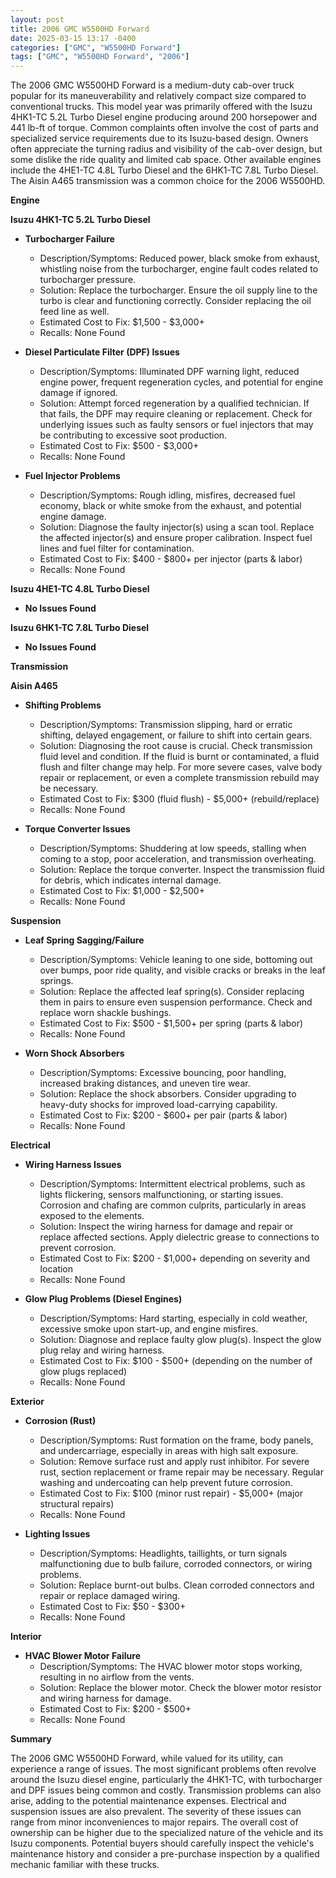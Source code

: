 ```yaml
---
layout: post
title: 2006 GMC W5500HD Forward
date: 2025-03-15 13:17 -0400
categories: ["GMC", "W5500HD Forward"]
tags: ["GMC", "W5500HD Forward", "2006"]
---
```

The 2006 GMC W5500HD Forward is a medium-duty cab-over truck popular for its maneuverability and relatively compact size compared to conventional trucks. This model year was primarily offered with the Isuzu 4HK1-TC 5.2L Turbo Diesel engine producing around 200 horsepower and 441 lb-ft of torque. Common complaints often involve the cost of parts and specialized service requirements due to its Isuzu-based design. Owners often appreciate the turning radius and visibility of the cab-over design, but some dislike the ride quality and limited cab space. Other available engines include the 4HE1-TC 4.8L Turbo Diesel and the 6HK1-TC 7.8L Turbo Diesel. The Aisin A465 transmission was a common choice for the 2006 W5500HD.

**Engine**

**Isuzu 4HK1-TC 5.2L Turbo Diesel**

*   **Turbocharger Failure**
    *   Description/Symptoms: Reduced power, black smoke from exhaust, whistling noise from the turbocharger, engine fault codes related to turbocharger pressure.
    *   Solution: Replace the turbocharger. Ensure the oil supply line to the turbo is clear and functioning correctly. Consider replacing the oil feed line as well.
    *   Estimated Cost to Fix: $1,500 - $3,000+
    *   Recalls: None Found

*   **Diesel Particulate Filter (DPF) Issues**
    *   Description/Symptoms: Illuminated DPF warning light, reduced engine power, frequent regeneration cycles, and potential for engine damage if ignored.
    *   Solution: Attempt forced regeneration by a qualified technician. If that fails, the DPF may require cleaning or replacement. Check for underlying issues such as faulty sensors or fuel injectors that may be contributing to excessive soot production.
    *   Estimated Cost to Fix: $500 - $3,000+
    *   Recalls: None Found

*   **Fuel Injector Problems**
    *   Description/Symptoms: Rough idling, misfires, decreased fuel economy, black or white smoke from the exhaust, and potential engine damage.
    *   Solution: Diagnose the faulty injector(s) using a scan tool. Replace the affected injector(s) and ensure proper calibration. Inspect fuel lines and fuel filter for contamination.
    *   Estimated Cost to Fix: $400 - $800+ per injector (parts & labor)
    *   Recalls: None Found

**Isuzu 4HE1-TC 4.8L Turbo Diesel**
*   **No Issues Found**

**Isuzu 6HK1-TC 7.8L Turbo Diesel**
*   **No Issues Found**

**Transmission**

**Aisin A465**
*   **Shifting Problems**
    * Description/Symptoms: Transmission slipping, hard or erratic shifting, delayed engagement, or failure to shift into certain gears.
    * Solution: Diagnosing the root cause is crucial. Check transmission fluid level and condition. If the fluid is burnt or contaminated, a fluid flush and filter change may help. For more severe cases, valve body repair or replacement, or even a complete transmission rebuild may be necessary.
    * Estimated Cost to Fix: $300 (fluid flush) - $5,000+ (rebuild/replace)
    * Recalls: None Found

*   **Torque Converter Issues**
    * Description/Symptoms: Shuddering at low speeds, stalling when coming to a stop, poor acceleration, and transmission overheating.
    * Solution: Replace the torque converter. Inspect the transmission fluid for debris, which indicates internal damage.
    * Estimated Cost to Fix: $1,000 - $2,500+
    * Recalls: None Found

**Suspension**

*   **Leaf Spring Sagging/Failure**
    *   Description/Symptoms: Vehicle leaning to one side, bottoming out over bumps, poor ride quality, and visible cracks or breaks in the leaf springs.
    *   Solution: Replace the affected leaf spring(s). Consider replacing them in pairs to ensure even suspension performance. Check and replace worn shackle bushings.
    *   Estimated Cost to Fix: $500 - $1,500+ per spring (parts & labor)
    *   Recalls: None Found

*   **Worn Shock Absorbers**
    *   Description/Symptoms: Excessive bouncing, poor handling, increased braking distances, and uneven tire wear.
    *   Solution: Replace the shock absorbers. Consider upgrading to heavy-duty shocks for improved load-carrying capability.
    *   Estimated Cost to Fix: $200 - $600+ per pair (parts & labor)
    *   Recalls: None Found

**Electrical**

*   **Wiring Harness Issues**
    *   Description/Symptoms: Intermittent electrical problems, such as lights flickering, sensors malfunctioning, or starting issues. Corrosion and chafing are common culprits, particularly in areas exposed to the elements.
    *   Solution: Inspect the wiring harness for damage and repair or replace affected sections. Apply dielectric grease to connections to prevent corrosion.
    *   Estimated Cost to Fix: $200 - $1,000+ depending on severity and location
    *   Recalls: None Found

*   **Glow Plug Problems (Diesel Engines)**
    *   Description/Symptoms: Hard starting, especially in cold weather, excessive smoke upon start-up, and engine misfires.
    *   Solution: Diagnose and replace faulty glow plug(s). Inspect the glow plug relay and wiring harness.
    *   Estimated Cost to Fix: $100 - $500+ (depending on the number of glow plugs replaced)
    *   Recalls: None Found

**Exterior**

*   **Corrosion (Rust)**
    *   Description/Symptoms: Rust formation on the frame, body panels, and undercarriage, especially in areas with high salt exposure.
    *   Solution: Remove surface rust and apply rust inhibitor. For severe rust, section replacement or frame repair may be necessary. Regular washing and undercoating can help prevent future corrosion.
    *   Estimated Cost to Fix: $100 (minor rust repair) - $5,000+ (major structural repairs)
    *   Recalls: None Found

*   **Lighting Issues**
    *   Description/Symptoms: Headlights, taillights, or turn signals malfunctioning due to bulb failure, corroded connectors, or wiring problems.
    *   Solution: Replace burnt-out bulbs. Clean corroded connectors and repair or replace damaged wiring.
    *   Estimated Cost to Fix: $50 - $300+
    *   Recalls: None Found

**Interior**

*   **HVAC Blower Motor Failure**
    *   Description/Symptoms: The HVAC blower motor stops working, resulting in no airflow from the vents.
    *   Solution: Replace the blower motor. Check the blower motor resistor and wiring harness for damage.
    *   Estimated Cost to Fix: $200 - $500+
    *   Recalls: None Found

**Summary**

The 2006 GMC W5500HD Forward, while valued for its utility, can experience a range of issues. The most significant problems often revolve around the Isuzu diesel engine, particularly the 4HK1-TC, with turbocharger and DPF issues being common and costly. Transmission problems can also arise, adding to the potential maintenance expenses. Electrical and suspension issues are also prevalent. The severity of these issues can range from minor inconveniences to major repairs. The overall cost of ownership can be higher due to the specialized nature of the vehicle and its Isuzu components. Potential buyers should carefully inspect the vehicle's maintenance history and consider a pre-purchase inspection by a qualified mechanic familiar with these trucks.

